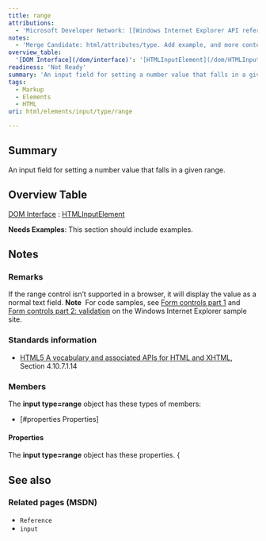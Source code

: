 ```yaml
---
title: range
attributions:
  - 'Microsoft Developer Network: [[Windows Internet Explorer API reference](http://msdn.microsoft.com/en-us/library/ie/hh828809%28v=vs.85%29.aspx) Article]'
notes:
  - 'Merge Candidate: html/attributes/type. Add example, and more contents.'
overview_table:
  '[DOM Interface](/dom/interface)': '[HTMLInputElement](/dom/HTMLInputElement)'
readiness: 'Not Ready'
summary: 'An input field for setting a number value that falls in a given range.'
tags:
  - Markup
  - Elements
  - HTML
uri: html/elements/input/type/range

---
```

## <span>Summary</span>

An input field for setting a number value that falls in a given range.

## <span>Overview Table</span>

[DOM Interface](/dom/interface)
:   [HTMLInputElement](/dom/HTMLInputElement)

**Needs Examples**: This section should include examples.

## <span>Notes</span>

### <span>Remarks</span>

If the range control isn’t supported in a browser, it will display the value as a normal text field. **Note**  For code samples, see [Form controls part 1](http://go.microsoft.com/fwlink/p/?LinkID=251128) and [Form controls part 2: validation](http://go.microsoft.com/fwlink/p/?LinkID=251131) on the Windows Internet Explorer sample site.

### <span>Standards information</span>

-   [HTML5 A vocabulary and associated APIs for HTML and XHTML](http://go.microsoft.com/fwlink/p/?linkid=221374), Section 4.10.7.1.14

### <span>Members</span>

The **input type=range** object has these types of members:

-   [\#properties Properties]

#### <span>Properties</span>

The **input type=range** object has these properties. {

## <span>See also</span>

### <span>Related pages (MSDN)</span>

-   `Reference`
-   `input`
